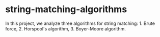 # string-matching-algorithms
In this project, we analyze three algorithms for string matching: 1. Brute force, 2. Horspool's algorithm, 3. Boyer-Moore algorithm.
